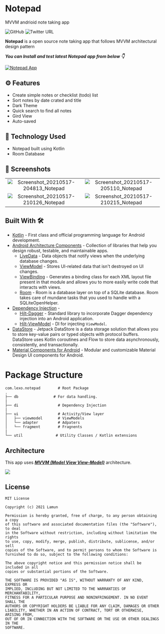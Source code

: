 
# Notepad
MVVM andrioid note taking app


![GitHub](https://img.shields.io/github/license/Lamun365/Notepad?color=blue)
![Twitter URL](https://img.shields.io/twitter/url?label=follow&style=social&url=https://twitter.com/jamesi_lemon333?s=09)

**Notepad** is a open source note taking app that follows MVVM architectural design pattern 

***You can Install and test latest Notepad app from below 👇***

[![Notepad App](https://img.shields.io/badge/Notepad✅-APK-red.svg?style=for-the-badge&logo=android)](https://github.com/Lamun365/Notepad/releases/download/v1.0/app-release.apk)

## ⚙️ Features
* Create simple notes or checklist (todo) list
* Sort notes by date crated and title
* Dark Theme
* Quick search to find all notes
* Gird View
* Auto-saved

## 🚀 Technology Used

* Notepad built using Kotlin
* Room Database

## 📸 Screenshots

|||
|:--------------------------------------------------------------------------------------------------------------------------------------------:|:--------------------------------------------------------------------------------------------------------------------------------------------:|
| ![Screenshot_20210517-204813_Notepad](https://user-images.githubusercontent.com/77043627/118533182-92f65b80-b769-11eb-9ca4-34487455945a.jpg) | ![Screenshot_20210517-205110_Notepad](https://user-images.githubusercontent.com/77043627/118533254-aa354900-b769-11eb-9e82-f07399908258.jpg) |
| ![Screenshot_20210517-210126_Notepad](https://user-images.githubusercontent.com/77043627/118533295-b8836500-b769-11eb-9010-24232b449473.jpg) | ![Screenshot_20210517-210215_Notepad](https://user-images.githubusercontent.com/77043627/118533362-cf29bc00-b769-11eb-9ae1-dd8349d578bb.jpg) |

## Built With 🛠
- [Kotlin](https://kotlinlang.org/) - First class and official programming language for Android development.
- [Android Architecture Components](https://developer.android.com/topic/libraries/architecture) - Collection of libraries that help you design robust, testable, and maintainable apps.
  - [LiveData](https://developer.android.com/topic/libraries/architecture/livedata) - Data objects that notify views when the underlying database changes.
  - [ViewModel](https://developer.android.com/topic/libraries/architecture/viewmodel) - Stores UI-related data that isn't destroyed on UI changes. 
  - [ViewBinding](https://developer.android.com/topic/libraries/view-binding) - Generates a binding class for each XML layout file present in that module and allows you to more easily write code that interacts with views.
  - [Room](https://developer.android.com/training/data-storage/room) - Room is a database layer on top of a SQLite database. Room takes care of mundane tasks that you used to handle with a SQLiteOpenHelper.
- [Dependency Injection](https://developer.android.com/training/dependency-injection) - 
  - [Hilt-Dagger](https://dagger.dev/hilt/) - Standard library to incorporate Dagger dependency injection into an Android application.
  - [Hilt-ViewModel](https://developer.android.com/training/dependency-injection/hilt-jetpack) - DI for injecting `ViewModel`.
- [DataStore](https://developer.android.com/topic/libraries/architecture/datastore) - Jetpack DataStore is a data storage solution that allows you to store key-value pairs or typed objects with protocol buffers. DataStore uses Kotlin coroutines and Flow to store data asynchronously, consistently, and transactionally.
- [Material Components for Android](https://github.com/material-components/material-components-android) - Modular and customizable Material Design UI components for Android.

# Package Structure
    
    com.lexo.notepad        # Root Package
    .
    ├── db                # For data handling.
    |
    ├── di                  # Dependency Injection             
    |
    ├── ui                  # Activity/View layer
    │   ├── viewmodel       # ViewModels
    │   └── adapter         # Adpaters
    │   └── fragment        # Fragnents
    |
    └── util               # Utility Classes / Kotlin extensions


## Architecture
This app uses [***MVVM (Model View View-Model)***](https://developer.android.com/jetpack/docs/guide#recommended-app-arch) architecture.

![](https://developer.android.com/topic/libraries/architecture/images/final-architecture.png)


## License
```
MIT License

Copyright (c) 2021 Lamun

Permission is hereby granted, free of charge, to any person obtaining a copy
of this software and associated documentation files (the "Software"), to deal
in the Software without restriction, including without limitation the rights
to use, copy, modify, merge, publish, distribute, sublicense, and/or sell
copies of the Software, and to permit persons to whom the Software is
furnished to do so, subject to the following conditions:

The above copyright notice and this permission notice shall be included in all
copies or substantial portions of the Software.

THE SOFTWARE IS PROVIDED "AS IS", WITHOUT WARRANTY OF ANY KIND, EXPRESS OR
IMPLIED, INCLUDING BUT NOT LIMITED TO THE WARRANTIES OF MERCHANTABILITY,
FITNESS FOR A PARTICULAR PURPOSE AND NONINFRINGEMENT. IN NO EVENT SHALL THE
AUTHORS OR COPYRIGHT HOLDERS BE LIABLE FOR ANY CLAIM, DAMAGES OR OTHER
LIABILITY, WHETHER IN AN ACTION OF CONTRACT, TORT OR OTHERWISE, ARISING FROM,
OUT OF OR IN CONNECTION WITH THE SOFTWARE OR THE USE OR OTHER DEALINGS IN THE
SOFTWARE.
```
